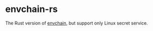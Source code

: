 # envchain-rs

The Rust version of [envchain](https://github.com/sorah/envchain), but support only Linux secret service.

